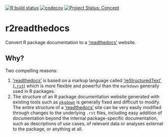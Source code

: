 <!-- badges: start -->

[![R build
status](https://github.com/ropenscilabs/r2readthedocs/workflows/R-CMD-check/badge.svg)](https://github.com/ropenscilabs/r2readthedocs/actions)
[![codecov](https://codecov.io/gh/ropenscilabs/r2readthedocs/branch/main/graph/badge.svg)](https://codecov.io/gh/ropenscilabs/r2readthedocs)
[![Project Status:
Concept](https://www.repostatus.org/badges/latest/concept.svg)](https://www.repostatus.org/#concept)
<!-- badges: end -->

# r2readthedocs

Convert R package documentation to a
[‘readthedocs’](https://readthedocs.org/) website.

## Why?

Two compelling reasons:

1.  [‘readthedocs’](https://readthedocs.org/) is based on a markup
    language called [‘reStructuredText’
    (`.rst`)](https://www.python.org/dev/peps/pep-0287/#benefits) which
    is more flexible and powerful than the `markdown` generally used in
    R packages.
2.  The structure of an R package documentation website generated with
    existing tools such as [`pkgdown`](https://pkgdown.r-lib.org/) is
    generally fixed and difficult to modify. The entire structure of a
    [‘readthedocs’](https://readthedocs.org/) site can be very easily
    modified through changes to the underlying `.rst` files, including
    easy addition of documentation beyond the internal package-specific
    documentation, such as descriptions of use cases, of relevant data
    or analyses external to the package, or anything at all.
